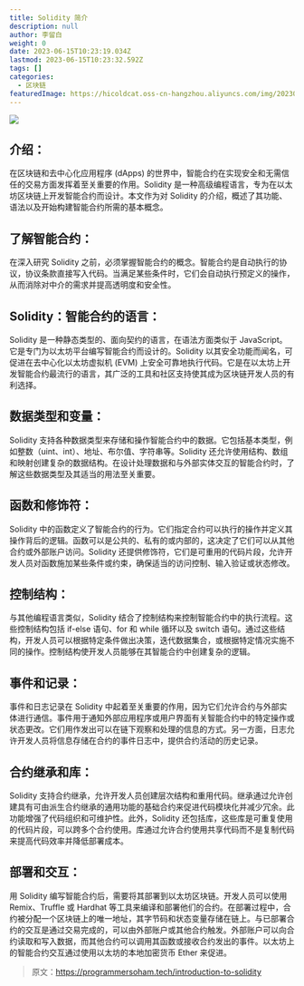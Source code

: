 ```yaml
---
title: Solidity 简介
description: null
author: 李留白
weight: 0
date: 2023-06-15T10:23:19.034Z
lastmod: 2023-06-15T10:23:32.592Z
tags: []
categories:
  - 区块链
featuredImage: https://hicoldcat.oss-cn-hangzhou.aliyuncs.com/img/20230615182326.png
---
```


![](https://hicoldcat.oss-cn-hangzhou.aliyuncs.com/img/20230615182326.png)

## 介绍：

在区块链和去中心化应用程序 (dApps) 的世界中，智能合约在实现安全和无需信任的交易方面发挥着至关重要的作用。Solidity 是一种高级编程语言，专为在以太坊区块链上开发智能合约而设计。本文作为对 Solidity 的介绍，概述了其功能、语法以及开始构建智能合约所需的基本概念。

## 了解智能合约：

在深入研究 Solidity 之前，必须掌握智能合约的概念。智能合约是自动执行的协议，协议条款直接写入代码。当满足某些条件时，它们会自动执行预定义的操作，从而消除对中介的需求并提高透明度和安全性。

## Solidity：智能合约的语言：

Solidity 是一种静态类型的、面向契约的语言，在语法方面类似于 JavaScript。它是专门为以太坊平台编写智能合约而设计的。Solidity 以其安全功能而闻名，可促进在去中心化以太坊虚拟机 (EVM) 上安全可靠地执行代码。它是在以太坊上开发智能合约最流行的语言，其广泛的工具和社区支持使其成为区块链开发人员的有利选择。

## 数据类型和变量：

Solidity 支持各种数据类型来存储和操作智能合约中的数据。它包括基本类型，例如整数（uint、int）、地址、布尔值、字符串等。Solidity 还允许使用结构、数组和映射创建复杂的数据结构。在设计处理数据和与外部实体交互的智能合约时，了解这些数据类型及其适当的用法至关重要。

## 函数和修饰符：

Solidity 中的函数定义了智能合约的行为。它们指定合约可以执行的操作并定义其操作背后的逻辑。函数可以是公共的、私有的或内部的，这决定了它们可以从其他合约或外部账户访问。Solidity 还提供修饰符，它们是可重用的代码片段，允许开发人员对函数施加某些条件或约束，确保适当的访问控制、输入验证或状态修改。

## 控制结构：

与其他编程语言类似，Solidity 结合了控制结构来控制智能合约中的执行流程。这些控制结构包括 if-else 语句、for 和 while 循环以及 switch 语句。通过这些结构，开发人员可以根据特定条件做出决策，迭代数据集合，或根据特定情况实施不同的操作。控制结构使开发人员能够在其智能合约中创建复杂的逻辑。

## 事件和记录：

事件和日志记录在 Solidity 中起着至关重要的作用，因为它们允许合约与外部实体进行通信。事件用于通知外部应用程序或用户界面有关智能合约中的特定操作或状态更改。它们用作发出可以在链下观察和处理的信息的方式。另一方面，日志允许开发人员将信息存储在合约的事件日志中，提供合约活动的历史记录。

## 合约继承和库：

Solidity 支持合约继承，允许开发人员创建层次结构和重用代码。继承通过允许创建具有可由派生合约继承的通用功能的基础合约来促进代码模块化并减少冗余。此功能增强了代码组织和可维护性。此外，Solidity 还包括库，这些库是可重复使用的代码片段，可以跨多个合约使用。库通过允许合约使用共享代码而不是复制代码来提高代码效率并降低部署成本。

## 部署和交互：

用 Solidity 编写智能合约后，需要将其部署到以太坊区块链。开发人员可以使用 Remix、Truffle 或 Hardhat 等工具来编译和部署他们的合约。在部署过程中，合约被分配一个区块链上的唯一地址，其字节码和状态变量存储在链上。与已部署合约的交互是通过交易完成的，可以由外部账户或其他合约触发。外部账户可以向合约读取和写入数据，而其他合约可以调用其函数或接收合约发出的事件。以太坊上的智能合约交互通过使用以太坊的本地加密货币 Ether 来促进。



> 原文：https://programmersoham.tech/introduction-to-solidity

